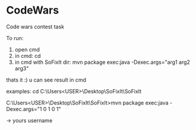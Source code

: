 # CodeWars
Code wars contest task 

To run: 
1. open cmd
2. in cmd: 
	cd <path to SoFixIt directory>
3. in cmd with SoFixIt dir:
	mvn package exec:java -Dexec.args="arg1 arg2 arg3"

thats it :) u can see result in cmd

examples:
cd C:\Users\<USER>\Desktop\SoFixIt\SoFixIt

C:\Users\<USER>\Desktop\SoFixIt\SoFixIt>mvn package exec:java -Dexec.args="1 0 1 0 1"

<USER> -> yours username 
